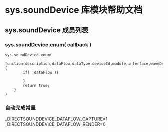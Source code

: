 # sys.soundDevice 库模块帮助文档

<a id="sys.soundDevice"></a>
## sys.soundDevice 成员列表


<a id="sys.soundDevice.enum"></a>
### sys.soundDevice.enum( callback ) 
 

```aardio
sys.soundDevice.enum(  
    function(description,dataFlow,dataType,deviceId,module,interface,waveDeviceId){  
        if( !dataFlow ){  
              
        }  
        return true;  
    }  
)
```




### 自动完成常量
_DIRECTSOUNDDEVICE_DATAFLOW_CAPTURE=1  
_DIRECTSOUNDDEVICE_DATAFLOW_RENDER=0  
